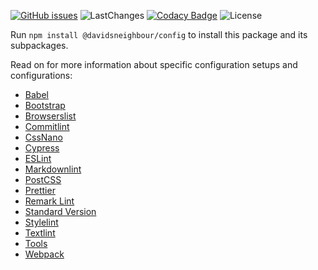[![GitHub issues](https://img.shields.io/github/issues-raw/davidsneighbour/configurations?logo=github&style=for-the-badge)](https://github.com/davidsneighbour/configurations/issues) ![LastChanges](https://img.shields.io/github/last-commit/davidsneighbour/configurations?color=%23ff7700&logo=github&style=for-the-badge) [![Codacy Badge](https://img.shields.io/codacy/grade/dc398b66acca45ab8a69fb1baa842af6?logo=codacy&style=for-the-badge)](https://www.codacy.com/gh/davidsneighbour/configurations/dashboard) ![License](https://img.shields.io/github/license/davidsneighbour/configurations?logo=github&style=for-the-badge)

Run `npm install @davidsneighbour/config` to install this package and its subpackages.

Read on for more information about specific configuration setups and configurations:

- [Babel](/docs/babel.md)
- [Bootstrap](/docs/bootstrap.md)
- [Browserslist](/docs/browserslist.md)
- [Commitlint](/docs/commitlint.md)
- [CssNano](/docs/cssnano.md)
- [Cypress](/docs/cypress.md)
- [ESLint](/docs/eslint.md)
- [Markdownlint](/docs/markdownlint.md)
- [PostCSS](/docs/postcss.md)
- [Prettier](/docs/prettier.md)
- [Remark Lint](/docs/remark-lint.md)
- [Standard Version](/docs/standard-version.md)
- [Stylelint](/docs/stylelint.md)
- [Textlint](/docs/textlint.md)
- [Tools](/docs/tools.md)
- [Webpack](/docs/webpack.md)
